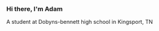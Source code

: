 ### Hi there, I'm Adam 
A student at Dobyns-bennett high school in Kingsport, TN
<!--
**Wiltedmallard49/Wiltedmallard49** is a ✨ _special_ ✨ repository because its `README.md` (this file) appears on your GitHub profile.

Here are some ideas to get you started:

-  I’m currently working on ...
-  I’m currently learning ...
-  I’m looking for help with ...
-->
